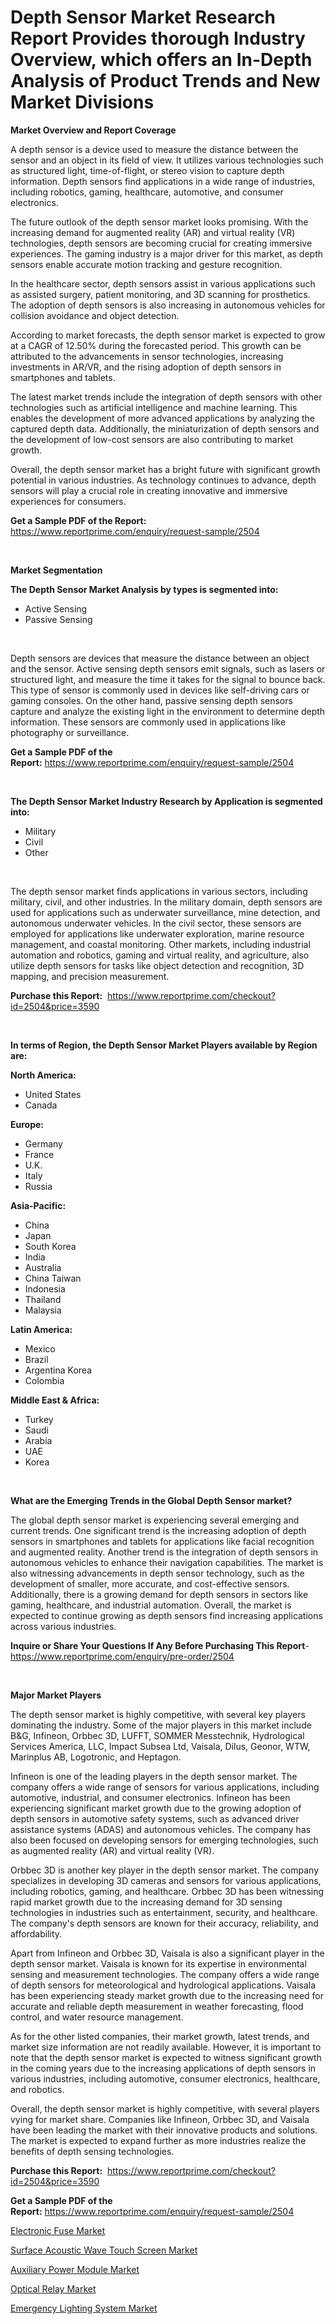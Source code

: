 <p><h1>Depth Sensor Market Research Report Provides thorough Industry Overview, which offers an In-Depth Analysis of Product Trends and New Market Divisions</h1></p><p><strong>Market Overview and Report Coverage</strong></p>
<p><p>A depth sensor is a device used to measure the distance between the sensor and an object in its field of view. It utilizes various technologies such as structured light, time-of-flight, or stereo vision to capture depth information. Depth sensors find applications in a wide range of industries, including robotics, gaming, healthcare, automotive, and consumer electronics.</p><p>The future outlook of the depth sensor market looks promising. With the increasing demand for augmented reality (AR) and virtual reality (VR) technologies, depth sensors are becoming crucial for creating immersive experiences. The gaming industry is a major driver for this market, as depth sensors enable accurate motion tracking and gesture recognition.</p><p>In the healthcare sector, depth sensors assist in various applications such as assisted surgery, patient monitoring, and 3D scanning for prosthetics. The adoption of depth sensors is also increasing in autonomous vehicles for collision avoidance and object detection.</p><p>According to market forecasts, the depth sensor market is expected to grow at a CAGR of 12.50% during the forecasted period. This growth can be attributed to the advancements in sensor technologies, increasing investments in AR/VR, and the rising adoption of depth sensors in smartphones and tablets.</p><p>The latest market trends include the integration of depth sensors with other technologies such as artificial intelligence and machine learning. This enables the development of more advanced applications by analyzing the captured depth data. Additionally, the miniaturization of depth sensors and the development of low-cost sensors are also contributing to market growth.</p><p>Overall, the depth sensor market has a bright future with significant growth potential in various industries. As technology continues to advance, depth sensors will play a crucial role in creating innovative and immersive experiences for consumers.</p></p>
<p><strong>Get a Sample PDF of the Report:</strong> <a href="https://www.reportprime.com/enquiry/request-sample/2504">https://www.reportprime.com/enquiry/request-sample/2504</a></p>
<p>&nbsp;</p>
<p><strong>Market Segmentation</strong></p>
<p><strong>The Depth Sensor Market Analysis by types is segmented into:</strong></p>
<p><ul><li>Active Sensing</li><li>Passive Sensing</li></ul></p>
<p>&nbsp;</p>
<p><p>Depth sensors are devices that measure the distance between an object and the sensor. Active sensing depth sensors emit signals, such as lasers or structured light, and measure the time it takes for the signal to bounce back. This type of sensor is commonly used in devices like self-driving cars or gaming consoles. On the other hand, passive sensing depth sensors capture and analyze the existing light in the environment to determine depth information. These sensors are commonly used in applications like photography or surveillance.</p></p>
<p><strong>Get a Sample PDF of the Report:</strong>&nbsp;<a href="https://www.reportprime.com/enquiry/request-sample/2504">https://www.reportprime.com/enquiry/request-sample/2504</a></p>
<p>&nbsp;</p>
<p><strong>The Depth Sensor Market Industry Research by Application is segmented into:</strong></p>
<p><ul><li>Military</li><li>Civil</li><li>Other</li></ul></p>
<p>&nbsp;</p>
<p><p>The depth sensor market finds applications in various sectors, including military, civil, and other industries. In the military domain, depth sensors are used for applications such as underwater surveillance, mine detection, and autonomous underwater vehicles. In the civil sector, these sensors are employed for applications like underwater exploration, marine resource management, and coastal monitoring. Other markets, including industrial automation and robotics, gaming and virtual reality, and agriculture, also utilize depth sensors for tasks like object detection and recognition, 3D mapping, and precision measurement.</p></p>
<p><strong>Purchase this Report:</strong>&nbsp; <a href="https://www.reportprime.com/checkout?id=2504&price=3590">https://www.reportprime.com/checkout?id=2504&price=3590</a></p>
<p>&nbsp;</p>
<p><strong>In terms of Region, the Depth Sensor Market Players available by Region are:</strong></p>
<p>
    <p> <strong> North America: </strong>
        <ul>
            <li>United States</li>
            <li>Canada</li>
        </ul>
        </p> 
    <p> <strong> Europe: </strong>
        <ul>
            <li>Germany</li>
            <li>France</li>
            <li>U.K.</li>
            <li>Italy</li>
            <li>Russia</li>
        </ul>
        </p> 
    <p> <strong> Asia-Pacific: </strong>
        <ul>
            <li>China</li>
            <li>Japan</li>
            <li>South Korea</li>
            <li>India</li>
            <li>Australia</li>
            <li>China Taiwan</li>
            <li>Indonesia</li>
            <li>Thailand</li>
            <li>Malaysia</li>
        </ul>
        </p> 
    <p> <strong> Latin America: </strong>
        <ul>
            <li>Mexico</li>
            <li>Brazil</li>
            <li>Argentina Korea</li>
            <li>Colombia</li>
        </ul>
        </p> 
    <p> <strong> Middle East & Africa: </strong>
        <ul>
            <li>Turkey</li>
            <li>Saudi</li>
            <li>Arabia</li>
            <li>UAE</li>
            <li>Korea</li>
        </ul>
    </p>
    </p>
<p>&nbsp;</p>
<p><strong>What are the Emerging Trends in the Global Depth Sensor market?</strong></p>
<p><p>The global depth sensor market is experiencing several emerging and current trends. One significant trend is the increasing adoption of depth sensors in smartphones and tablets for applications like facial recognition and augmented reality. Another trend is the integration of depth sensors in autonomous vehicles to enhance their navigation capabilities. The market is also witnessing advancements in depth sensor technology, such as the development of smaller, more accurate, and cost-effective sensors. Additionally, there is a growing demand for depth sensors in sectors like gaming, healthcare, and industrial automation. Overall, the market is expected to continue growing as depth sensors find increasing applications across various industries.</p></p>
<p><strong>Inquire or Share Your Questions If Any Before Purchasing This Report</strong>- <a href="https://www.reportprime.com/enquiry/pre-order/2504">https://www.reportprime.com/enquiry/pre-order/2504</a></p>
<p>&nbsp;</p>
<p><strong>Major Market Players</strong></p>
<p><p>The depth sensor market is highly competitive, with several key players dominating the industry. Some of the major players in this market include B&G, Infineon, Orbbec 3D, LUFFT, SOMMER Messtechnik, Hydrological Services America, LLC, Impact Subsea Ltd, Vaisala, Dilus, Geonor, WTW, Marinplus AB, Logotronic, and Heptagon.</p><p>Infineon is one of the leading players in the depth sensor market. The company offers a wide range of sensors for various applications, including automotive, industrial, and consumer electronics. Infineon has been experiencing significant market growth due to the growing adoption of depth sensors in automotive safety systems, such as advanced driver assistance systems (ADAS) and autonomous vehicles. The company has also been focused on developing sensors for emerging technologies, such as augmented reality (AR) and virtual reality (VR).</p><p>Orbbec 3D is another key player in the depth sensor market. The company specializes in developing 3D cameras and sensors for various applications, including robotics, gaming, and healthcare. Orbbec 3D has been witnessing rapid market growth due to the increasing demand for 3D sensing technologies in industries such as entertainment, security, and healthcare. The company's depth sensors are known for their accuracy, reliability, and affordability.</p><p>Apart from Infineon and Orbbec 3D, Vaisala is also a significant player in the depth sensor market. Vaisala is known for its expertise in environmental sensing and measurement technologies. The company offers a wide range of depth sensors for meteorological and hydrological applications. Vaisala has been experiencing steady market growth due to the increasing need for accurate and reliable depth measurement in weather forecasting, flood control, and water resource management.</p><p>As for the other listed companies, their market growth, latest trends, and market size information are not readily available. However, it is important to note that the depth sensor market is expected to witness significant growth in the coming years due to the increasing applications of depth sensors in various industries, including automotive, consumer electronics, healthcare, and robotics.</p><p>Overall, the depth sensor market is highly competitive, with several players vying for market share. Companies like Infineon, Orbbec 3D, and Vaisala have been leading the market with their innovative products and solutions. The market is expected to expand further as more industries realize the benefits of depth sensing technologies.</p></p>
<p><strong>Purchase this Report:</strong>&nbsp;&nbsp;<a href="https://www.reportprime.com/checkout?id=2504&price=3590">https://www.reportprime.com/checkout?id=2504&price=3590</a></p>
<p></p>
<p><strong>Get a Sample PDF of the Report:</strong>&nbsp;<a href="https://www.reportprime.com/enquiry/request-sample/2504">https://www.reportprime.com/enquiry/request-sample/2504</a></p>
<p><p><a href="https://github.com/mabutironaldo/Market-Research-Report-List-2/blob/main/electronic-fuse-market.md">Electronic Fuse Market</a></p><p><a href="https://github.com/vimar16th/Market-Research-Report-List-2/blob/main/surface-acoustic-wave-touch-screen-market.md">Surface Acoustic Wave Touch Screen Market</a></p><p><a href="https://github.com/sofayahoo2023/Market-Research-Report-List-2/blob/main/auxiliary-power-module-market.md">Auxiliary Power Module Market</a></p><p><a href="https://github.com/lbird53714/Market-Research-Report-List-2/blob/main/optical-relay-market.md">Optical Relay Market</a></p><p><a href="https://github.com/pizolina/Market-Research-Report-List-2/blob/main/emergency-lighting-system-market.md">Emergency Lighting System Market</a></p></p>